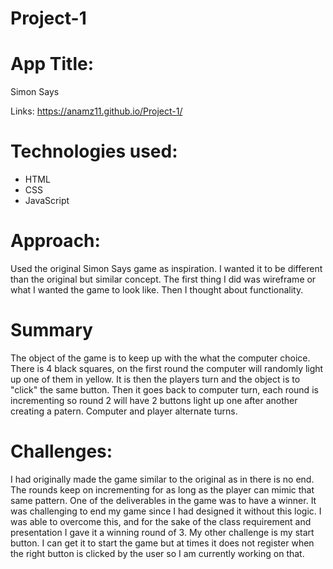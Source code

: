# Project-1

# App Title:

Simon Says

Links: https://anamz11.github.io/Project-1/

# Technologies used:

* HTML
* CSS
* JavaScript


# Approach:

Used the original Simon Says game as inspiration.
I wanted it to be different than the original but similar concept. 
The first thing I did was wireframe or what I wanted the game to look like. 
Then I thought about functionality. 

# Summary 

The object of the game is to keep up with the what the computer choice. 
There is 4 black squares, on the first round the computer will randomly light up one of them in yellow.
It is then the players turn and the object is to "click" the same button. Then it goes back to computer turn, 
each round is incrementing so round 2 will have 2 buttons light up one after another creating a patern. 
Computer and player alternate turns.

# Challenges:

I had originally made the game similar to the original as in there is no end. The rounds keep on incrementing for as long as the player can mimic that same pattern.
One of the deliverables in the game was to have a winner. It was challenging to end my game since I had designed it without this logic. I was able to overcome this,
and for the sake of the class requirement and presentation I gave it a winning round of 3. My other challenge is my start button. I can get it to start the game
but at times it does not register when the right button is clicked by the user so I am currently working on that. 


